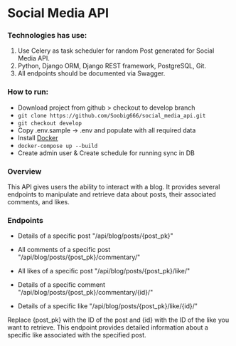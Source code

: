 # Social Media API

### Technologies has use:
1. Use Celery as task scheduler for random Post generated for Social Media API.
2. Python, Django ORM, Django REST framework, PostgreSQL, Git.
3. All endpoints should be documented via Swagger.

### How to run:
- Download project from github > checkout to develop branch
- `git clone https://github.com/Soobig666/social_media_api.git`
- `git checkout develop`
- Copy .env.sample -> .env and populate with all required data
- Install [Docker](https://www.docker.com/products/docker-desktop/)
- `docker-compose up --build`
- Create admin user & Create schedule for running sync in DB

### Overview

This API gives users the ability to interact with a blog. It provides several endpoints to manipulate and retrieve data about posts, their associated comments, and likes.

### Endpoints

- Details of a specific post
"/api/blog/posts/{post_pk}"

- All comments of a specific post
"/api/blog/posts/{post_pk}/commentary/"

- All likes of a specific post
"/api/blog/posts/{post_pk}/like/"

- Details of a specific comment
"/api/blog/posts/{post_pk}/commentary/{id}/"

- Details of a specific like
"/api/blog/posts/{post_pk}/like/{id}/"

Replace {post_pk} with the ID of the post and {id} with the ID of the like you want to retrieve. This endpoint provides detailed information about a specific like associated with the specified post.